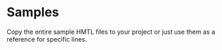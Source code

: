 ---
---
# Samples


Copy the entire sample HMTL files to your project or just use them as a reference for specific lines.

